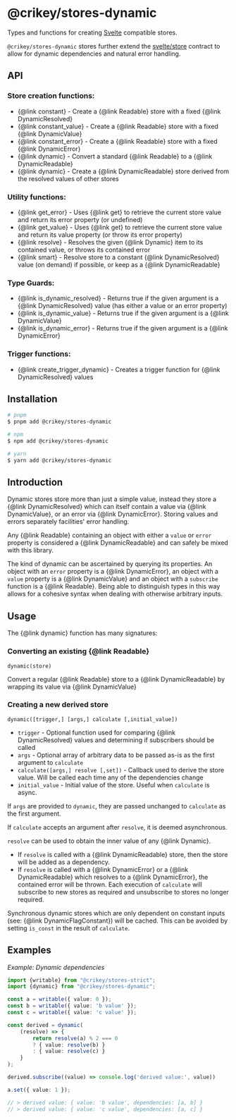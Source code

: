 # @crikey/stores-dynamic

Types and functions for creating [Svelte](https://svelte.dev/) compatible stores.

`@crikey/stores-dynamic` stores further extend the [svelte/store](https://svelte.dev/docs#run-time-svelte-store)
contract to allow for dynamic dependencies and natural error handling.

## API

### Store creation functions:
* {@link constant} - Create a {@link Readable} store with a fixed {@link DynamicResolved}
* {@link constant_value} - Create a {@link Readable} store with a fixed {@link DynamicValue}
* {@link constant_error} - Create a {@link Readable} store with a fixed {@link DynamicError}
* {@link dynamic} - Convert a standard {@link Readable} to a {@link DynamicReadable}
* {@link dynamic} - Create a {@link DynamicReadable} store derived from the resolved values of other stores

### Utility functions:
* {@link get_error} - Uses {@link get} to retrieve the current store value and return its error property (or undefined)
* {@link get_value} - Uses {@link get} to retrieve the current store value and return its value property (or throw its error property)
* {@link resolve} - Resolves the given {@link Dynamic} item to its contained value, or throws its contained error
* {@link smart} - Resolve store to a constant {@link DynamicResolved} value (on demand) if possible, or keep as a {@link DynamicReadable}

### Type Guards:
* {@link is_dynamic_resolved} - Returns true if the given argument is a {@link DynamicResolved} value (has either a value or an error property)
* {@link is_dynamic_value} - Returns true if the given argument is a {@link DynamicValue}
* {@link is_dynamic_error} - Returns true if the given argument is a {@link DynamicError}

### Trigger functions:
* {@link create_trigger_dynamic} - Creates a trigger function for {@link DynamicResolved} values

## Installation

```bash
# pnpm
$ pnpm add @crikey/stores-dynamic

# npm
$ npm add @crikey/stores-dynamic

# yarn
$ yarn add @crikey/stores-dynamic
```

## Introduction

Dynamic stores store more than just a simple value, instead they store a {@link DynamicResolved} which
can itself contain a value via {@link DynamicValue}, or an error via {@link DynamicError}. Storing values
and errors separately facilities' error handling.

Any {@link Readable} containing an object with either a `value` or `error` property is considered a
{@link DynamicReadable} and can safely be mixed with this library.

The kind of dynamic can be ascertained by querying its properties. An object with an `error` property is a
{@link DynamicError}, an object with a `value` property is a {@link DynamicValue} and an object with a `subscribe`
function is a {@link Readable}.
Being able to distinguish types in this way allows for a cohesive syntax when dealing with otherwise arbitrary inputs.


## Usage

The {@link dynamic} function has many signatures:

### Converting an existing {@link Readable}
`dynamic(store)`

Convert a regular {@link Readable} store to a {@link DynamicReadable} by wrapping its value via {@link DynamicValue}

### Creating a new derived store
`dynamic([trigger,] [args,] calculate [,initial_value])`

* `trigger` - Optional function used for comparing {@link DynamicResolved} values and determining if subscribers should be called
* `args` - Optional array of arbitrary data to be passed as-is as the first argument to `calculate`
* `calculate([args,] resolve [,set])` - Callback used to derive the store value. Will be called each time any of the dependencies change
* `initial_value` - Initial value of the store. Useful when `calculate` is async.

If `args` are provided to `dynamic`, they are passed unchanged to `calculate` as the first argument.

If `calculate` accepts an argument after `resolve`, it is deemed asynchronous.

`resolve` can be used to obtain the inner value of any {@link Dynamic}.
* If `resolve` is called with a {@link DynamicReadable} store, then the store will be added as a dependency.
* If `resolve` is called with a {@link DynamicError} or a {@link DynamicReadable} which resolves to a {@link DynamicError}, the contained error will be thrown.
  Each execution of `calculate` will subscribe to new stores as required and unsubscribe to stores no longer required.

Synchronous dynamic stores which are only dependent on constant inputs (see: {@link DynamicFlagConstant}) will be cached.
This can be avoided by setting `is_const` in the result of `calculate`.

## Examples

_Example: Dynamic dependencies_

```ts
import {writable} from "@crikey/stores-strict";
import {dynamic} from "@crikey/stores-dynamic";

const a = writable({ value: 0 });
const b = writable({ value: 'b value' });
const c = writable({ value: 'c value' });

const derived = dynamic(
    (resolve) => {
        return resolve(a) % 2 === 0
        ? { value: resolve(b) }
        : { value: resolve(c) }
    }
);

derived.subscribe((value) => console.log('derived value:', value))

a.set({ value: 1 });

// > derived value: { value: 'b value', dependencies: [a, b] }
// > derived value: { value: 'c value', dependencies: [a, c] }
```
